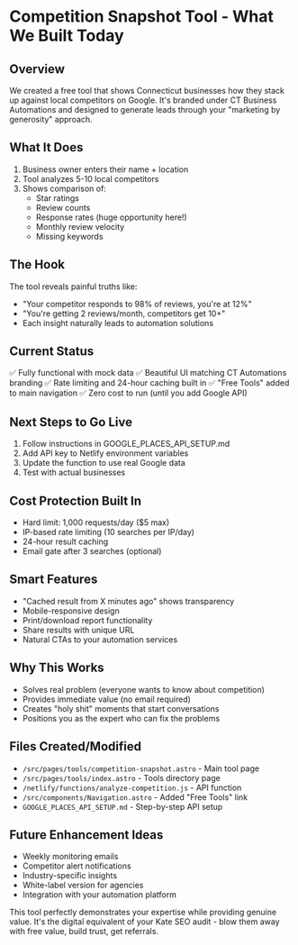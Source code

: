 # Competition Snapshot Tool - What We Built Today

## Overview
We created a free tool that shows Connecticut businesses how they stack up against local competitors on Google. It's branded under CT Business Automations and designed to generate leads through your "marketing by generosity" approach.

## What It Does
1. Business owner enters their name + location
2. Tool analyzes 5-10 local competitors
3. Shows comparison of:
   - Star ratings
   - Review counts
   - Response rates (huge opportunity here!)
   - Monthly review velocity
   - Missing keywords

## The Hook
The tool reveals painful truths like:
- "Your competitor responds to 98% of reviews, you're at 12%"
- "You're getting 2 reviews/month, competitors get 10+"
- Each insight naturally leads to automation solutions

## Current Status
✅ Fully functional with mock data
✅ Beautiful UI matching CT Automations branding
✅ Rate limiting and 24-hour caching built in
✅ "Free Tools" added to main navigation
✅ Zero cost to run (until you add Google API)

## Next Steps to Go Live
1. Follow instructions in GOOGLE_PLACES_API_SETUP.md
2. Add API key to Netlify environment variables
3. Update the function to use real Google data
4. Test with actual businesses

## Cost Protection Built In
- Hard limit: 1,000 requests/day ($5 max)
- IP-based rate limiting (10 searches per IP/day)
- 24-hour result caching
- Email gate after 3 searches (optional)

## Smart Features
- "Cached result from X minutes ago" shows transparency
- Mobile-responsive design
- Print/download report functionality
- Share results with unique URL
- Natural CTAs to your automation services

## Why This Works
- Solves real problem (everyone wants to know about competition)
- Provides immediate value (no email required)
- Creates "holy shit" moments that start conversations
- Positions you as the expert who can fix the problems

## Files Created/Modified
- `/src/pages/tools/competition-snapshot.astro` - Main tool page
- `/src/pages/tools/index.astro` - Tools directory page
- `/netlify/functions/analyze-competition.js` - API function
- `/src/components/Navigation.astro` - Added "Free Tools" link
- `GOOGLE_PLACES_API_SETUP.md` - Step-by-step API setup

## Future Enhancement Ideas
- Weekly monitoring emails
- Competitor alert notifications
- Industry-specific insights
- White-label version for agencies
- Integration with your automation platform

This tool perfectly demonstrates your expertise while providing genuine value. It's the digital equivalent of your Kate SEO audit - blow them away with free value, build trust, get referrals.